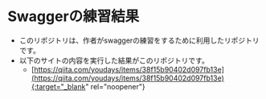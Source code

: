 # Swaggerの練習結果

- このリポジトリは、作者がswaggerの練習をするために利用したリポジトリです。
- 以下のサイトの内容を実行した結果がこのリポジトリです。
  - [https://qiita.com/youdays/items/38f15b90402d097fb13e](https://qiita.com/youdays/items/38f15b90402d097fb13e){:target="_blank" rel="noopener"}
